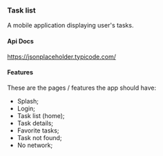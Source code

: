 ### Task list

A mobile application displaying user's tasks.

#### Api Docs

https://jsonplaceholder.typicode.com/

#### Features

These are the pages / features the app should have:

* Splash;
* Login;
* Task list (home);
* Task details;
* Favorite tasks;
* Task not found;
* No network;
